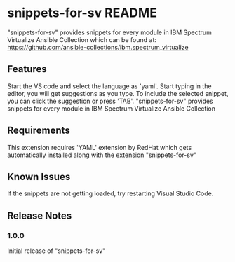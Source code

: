 # snippets-for-sv README

"snippets-for-sv" provides snippets for every module in IBM Spectrum Virtualize Ansible Collection which can be found at:
https://github.com/ansible-collections/ibm.spectrum_virtualize

## Features

Start the VS code and select the language as 'yaml'. Start typing in the editor, you will get suggestions as you type.
To include the selected snippet, you can click the suggestion or press 'TAB'.
"snippets-for-sv" provides snippets for every module in IBM Spectrum Virtualize Ansible Collection 


## Requirements

This extension requires 'YAML' extension by RedHat which gets automatically installed along with the extension "snippets-for-sv"


## Known Issues

If the snippets are not getting loaded, try restarting Visual Studio Code.

## Release Notes


### 1.0.0

Initial release of "snippets-for-sv"

